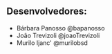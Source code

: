 ## Desenvolvedores:

* Bárbara Panosso @bapanosso
* João Trevizoli @joaoTrevizoli
* Murilo Ijanc' @murilobsd







